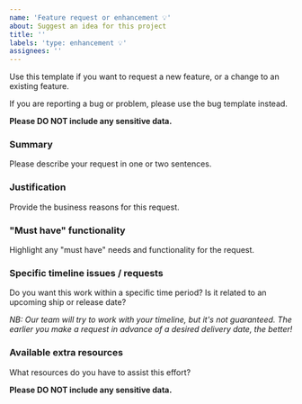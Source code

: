 ```yaml
---
name: 'Feature request or enhancement 💡'
about: Suggest an idea for this project
title: ''
labels: 'type: enhancement 💡'
assignees: ''
---
```


Use this template if you want to request a new feature, or a change to an
existing feature.

If you are reporting a bug or problem, please use the bug template instead.

**Please DO NOT include any sensitive data.**

### Summary

Please describe your request in one or two sentences.

### Justification

Provide the business reasons for this request.

### "Must have" functionality

Highlight any "must have" needs and functionality for the request.

### Specific timeline issues / requests

Do you want this work within a specific time period? Is it related to an
upcoming ship or release date?

_NB: Our team will try to work with your timeline, but it's not
guaranteed. The earlier you make a request in advance of a desired delivery
date, the better!_

### Available extra resources

What resources do you have to assist this effort?

**Please DO NOT include any sensitive data.**

